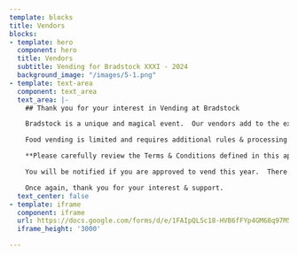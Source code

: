 ```yaml
---
template: blocks
title: Vendors
blocks:
- template: hero
  component: hero
  title: Vendors
  subtitle: Vending for Bradstock XXXI - 2024
  background_image: "/images/5-1.png"
- template: text-area
  component: text_area
  text_area: |-
    ## Thank you for your interest in Vending at Bradstock

    Bradstock is a unique and magical event.  Our vendors add to the experience!  This is why we look to support local artisans, crafters and small businesses by offering a limited number of vending spots. We vet vendors so we have a diverse variety of wares & services.

    Food vending is limited and requires additional rules & processing with state & local organizations.  If you are interested in food vending, you can apply here,  but your application will be managed separately and have food specific terms  & conditions.

    **Please carefully review the Terms & Conditions defined in this application.**

    You will be notified if you are approved to vend this year.  There is a small vending fee that will be charged for each vending spot, this is in addition to festival tickets which are required for all to enter Bradstock.

    Once again, thank you for your interest & support.
  text_center: false
- template: iframe
  component: iframe
  url: https://docs.google.com/forms/d/e/1FAIpQLSc18-HVB6fFYp4GM68q97M5TfxxBLvhBBx2k533gb6jxxu70w/viewform?embedded=true
  iframe_height: '3000'

---
```

